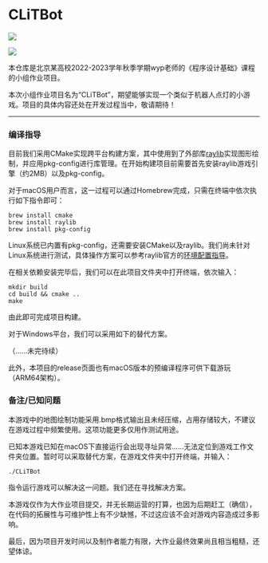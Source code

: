 # CLiTBot

![](https://cdn.jsdelivr.net/gh/Yellow-GGG/Pics@main/save.bmp)

![](https://cdn.jsdelivr.net/gh/Yellow-GGG/Pics@main/r9S7Re.png)

本仓库是北京某高校2022-2023学年秋季学期wyp老师的《程序设计基础》课程的小组作业项目。

本次小组作业项目名为“CLiTBot”，期望能够实现一个类似于机器人点灯的小游戏。项目的具体内容还处在开发过程当中，敬请期待！

---

### 编译指导

目前我们采用CMake实现跨平台构建方案，其中使用到了外部库[raylib](https://github.com/raysan5/raylib)实现图形绘制，并应用pkg-config进行库管理。在开始构建项目前需要首先安装raylib游戏引擎（约2MB）以及pkg-config。

对于macOS用户而言，这一过程可以通过Homebrew完成，只需在终端中依次执行如下指令即可：

```shell
brew install cmake
brew install raylib
brew install pkg-config
```

Linux系统已内置有pkg-config，还需要安装CMake以及raylib。我们尚未针对Linux系统进行测试，具体操作方案可以参考raylib官方的[环境配置指导](https://github.com/raysan5/raylib/wiki/Working-on-GNU-Linux)。

在相关依赖安装完毕后，我们可以在此项目文件夹中打开终端，依次输入：

```shell
mkdir build
cd build && cmake ..
make
```

由此即可完成项目构建。

对于Windows平台，我们可以采用如下的替代方案。

（……未完待续）

此外，本项目的release页面也有macOS版本的预编译程序可供下载游玩（ARM64架构）。

### 备注/已知问题

本游戏中的地图绘制功能采用.bmp格式输出且未经压缩，占用存储较大，不建议在游戏过程中频繁使用。这项功能更多仅用作测试用途。

已知本游戏已知在macOS下直接运行会出现寻址异常……无法定位到游戏工作文件夹位置。暂时可以采取替代方案，在游戏文件夹中打开终端，并输入：

```shell
./CLiTBot
```

指令运行游戏可以解决这一问题。我们还在寻找解决方案。

本游戏仅作为大作业项目提交，并无长期运营的打算，也因为后期赶工（确信），在代码的拓展性与可维护性上有不少缺憾，不过这应该不会对游戏内容造成过多影响。

最后，因为项目开发时间以及制作者能力有限，大作业最终效果尚且相当粗糙，还望体谅。